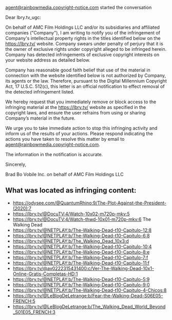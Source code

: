 
agent@rainbowmedia.copyright-notice.com started the conversation

Dear lbry.tv_ugc:

On behalf of AMC Film Holdings LLC and/or its subsidiaries and affiliated companies ("Company"), I am writing to notify you of the infringement of Company's intellectual property rights in the titles identified below on the https://lbry.tv/ website. Company swears under penalty of perjury that it is the owner of exclusive rights under copyright alleged to be infringed herein. Company has detected infringements of exclusive copyright interests on your website address as detailed below.

Company has reasonable good faith belief that use of the material in connection with the website identified below is not authorized by Company, its agents or the law. Therefore, pursuant to the Digital Millennium Copyright Act, 17 U.S.C. 512(c), this letter is an official notification to effect removal of the detected infringement listed.

We hereby request that you immediately remove or block access to the infringing material at the https://lbry.tv/ website as specified in the copyright laws, and ensure the user refrains from using or sharing Company’s material in the future.

We urge you to take immediate action to stop this infringing activity and inform us of the results of your actions. Please respond indicating the actions you have taken to resolve this matter by email to agent@rainbowmedia.copyright-notice.com.

The information in the notification is accurate.

Sincerely,

Brad Bo
Vobile Inc. on behalf of AMC Film Holdings LLC
<personal information hidden>

What was located as infringing content:
--------------------------------------------------

- https://odysee.com/@QuantumRhino:9/The-Plot-Against-the-President-(2020):7
- https://lbry.tv/@DocuTV:4/Watch-10x02-m720p-mkv:5
- https://lbry.tv/@DocuTV:4/Watch-thwd-10x01-m720p-mkv:6
The Walking Dead
- https://lbry.tv/@NETPLAY:b/The-Walking-Dead-t10-Capitulo-12:8 
- https://lbry.tv/@NETPLAY:b/The-Walking-Dead-t10-Capitulo-6:8
- https://lbry.tv/@NETPLAY:b/The_Walking_Dead_10x3:d
- https://lbry.tv/@NETPLAY:b/The-Walking-Dead-t10-Capitulo-10:4
- https://lbry.tv/@NETPLAY:b/The-Walking-Dead-t10-Capitulo-8:e
- https://lbry.tv/@NETPLAY:b/The-Walking-Dead-t10-Capitulo-7:f
- https://lbry.tv/@NETPLAY:b/The-Walking-Dead-t10-Capitulo-11:f
- https://lbry.tv/@av0222315431400:c/Ver-The-Walking-Dead-10x1-Online-Gratis-Completas-HD:1 
- https://lbry.tv/@NETPLAY:b/The-Walking-Dead-t10-Capitulo-5:9
- https://lbry.tv/@NETPLAY:b/The-Walking-Dead-t10-Capitulo-9:0
- https://lbry.tv/@NETPLAY:b/The-Walking-Dead-t10-Capitulo-4-Chicos:8
- https://lbry.tv/@LeBlogDeLetrange:b/Fear-the-Walking-Dead-S06E05-FRENCH:5 
- https://lbry.tv/@LeBlogDeLetrange:b/The_Walking_Dead_World_Beyond_S01E05_FRENCH:3
